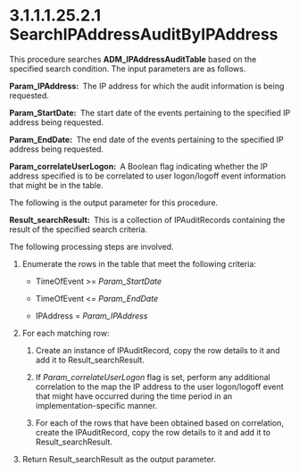 <html dir="LTR" xmlns:mshelp="http://msdn.microsoft.com/mshelp" xmlns:ddue="http://ddue.schemas.microsoft.com/authoring/2003/5" xmlns:xlink="http://www.w3.org/1999/xlink" xmlns:tool="http://www.microsoft.com/tooltip">
 <body>
 <div id="header">
 <h1 class="heading">3.1.1.1.25.2.1 SearchIPAddressAuditByIPAddress</h1>
 </div>
 <div id="mainSection">
 <div id="mainBody">
 <div id="allHistory" class="saveHistory"></div>
 <div id="sectionSection0" class="section" name="collapseableSection">
 

<p>This procedure searches <b>ADM_IPAddressAuditTable</b> based
on the specified search condition. The input parameters are as follows.</p>

<p><b>Param_IPAddress: </b> The IP address for which the
audit information is being requested.</p>

<p><b>Param_StartDate: </b> The start date of the events
pertaining to the specified IP address being requested.</p>

<p><b>Param_EndDate: </b> The end date of the events
pertaining to the specified IP address being requested.</p>

<p><b>Param_correlateUserLogon: </b> A Boolean flag
indicating whether the IP address specified is to be correlated to user
logon/logoff event information that might be in the table.</p>

<p>The following is the output parameter for this procedure.</p>

<p><b>Result_searchResult: </b> This is a collection of
IPAuditRecords containing the result of the specified search criteria.</p>

<p>The following processing steps are involved.</p>

<ol><li><p><span> </span>Enumerate the
rows in the table that meet the following criteria:</p>

<ul><li><p><span><span> </span></span>TimeOfEvent
&gt;= <i>Param_StartDate</i></p>

</li><li><p><span><span> </span></span>TimeOfEvent
&lt;= <i>Param_EndDate</i></p>

</li><li><p><span><span> </span></span>IPAddress
= <i>Param_IPAddress</i></p>

</li></ul></li><li><p><span> </span>For each
matching row:</p>

<ol><li><p><span> 
</span>Create an instance of IPAuditRecord, copy the row details to it and add
it to Result_searchResult.</p>

</li><li><p><span> 
</span>If <i>Param_correlateUserLogon</i> flag is set, perform any additional
correlation to the map the IP address to the user logon/logoff event that might
have occurred during the time period in an implementation-specific manner.</p>

</li><li><p><span> 
</span>For each of the rows that have been obtained based on correlation,
create the IPAuditRecord, copy the row details to it and add it to
Result_searchResult.</p>

</li></ol></li><li><p><span> </span>Return
Result_searchResult as the output parameter.</p>

</li></ol>
 </div>
 </div>
 </div>
 </body>
</html>